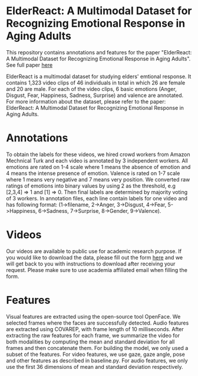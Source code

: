 # ElderReact: A Multimodal Dataset for Recognizing Emotional Response in Aging Adults
This repository contains annotations and features for the paper "ElderReact: A Multimodal Dataset for Recognizing Emotional Response in Aging Adults". See full paper [here](https://dl.acm.org/doi/10.1145/3340555.3353747)

ElderReact is a multimodal dataset for studying elders' emtional response. It contains 1,323 video clips of 46 individuals in total in which 26 are female and 20 are male. For each of the video clips, 6 basic emotions (Anger, Disgust, Fear, Happiness, Sadness, Surprise) and valence are annotated. For more information about the dataset, please refer to the paper: ElderReact: A Multimodal Dataset for Recognizing Emotional Response in Aging Adults. 

# Annotations
To obtain the labels for these videos, we hired crowd workers from Amazon Mechnical Turk and each video is annotated by 3 independent workers. All emotions are rated on 1-4 scale where 1 means the absence of emotion and 4 means the intense presence of emotion. Valence is rated on 1-7 scale where 1 means very negative and 7 means very position. We converted raw ratings of emotions into binary values by using 2 as the threshold, e.g [2,3,4] => 1 and [1] => 0. Then final labels are determined by majority voting of 3 workers. In annotation files, each line contain labels for one video and has following format: (1->filename, 2->Anger, 3->Disgust, 4->Fear, 5->Happiness, 6->Sadness, 7->Surprise, 8->Gender, 9->Valence).

# Videos
Our videos are available to public use for academic research purpose. If you would like to download the data, please fill out the form [here](https://docs.google.com/forms/d/e/1FAIpQLScXoWZ-rZAXGfyN6gaBCEMrbh4JjmOBKM9CEvc3YbPdIKwuJg/viewform?usp=sf_link) and we will get back to you with instructions to download after receiving your request. Please make sure to use academia affiliated email when filling the form.

# Features
Visual features are extracted using the open-source tool OpenFace. We selected frames where the faces are successfully detected. Audio features are extracted using COVAREP, with frame length of 10 milliseconds. After extracting the
raw features for each frame, we summarize the video for both modalities by computing the mean and standard deviation for all frames and then concatenate them.
For building the model, we only used a subset of the features. For video features, we use gaze, gaze angle, pose and other features as described in baseline.py. For audio features, we only use the first 36 dimensions of mean and standard deviation respectively. 


